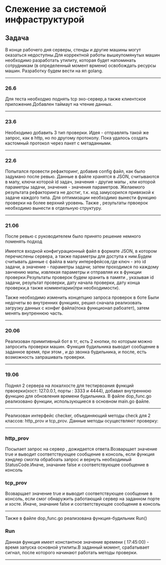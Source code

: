 
# Слежение за системой инфраструктурой
## Задача
В конце рабочего дня серверы, стенды и другие машины могут оказаться недоступны.Для корректной работы вышеупомянутых машин необходимо разработать утилиту, которая будет напоминать сотрудникам (в определенный момент врмени) освобождать ресурсы машин. Разработку будем вести на яп golang. 
___
### 26.6
Для теста необходмо поднять tcp эхо-сервер,а также клиентское приложение.Добавлен таймаут на чтение данных.
___
### 23.6
Необходимо добавить 3 тип проверки. Идея - отправлять такой же запрос, как в http, но по другому протоколу.
Пока удалось создать кастомный протокол через пакет с  метаданными.
___
### 22.6
Попытался провести рефакторинг, добавив config файл, как было задумано после ревью. Данные в файле хранятся в JSON, считываются в мапу, ключи которой id задач, значения - другие мапы , кли которой параметры задачи, значения - значения параметров. Желаемого результата рефакторинга не достиг, т.к. код замусорился привязкой к задаче каждого типа. Для оптимизации необходимо вынести функцию проверки на более верхний уровень. Также , результаты првоерок необходимо вынести в отдельную структуру.
___
### 21.06
После ревью с руководителем  было принято решение немного поменять подход

Имеется входной конфигурационный файл в формате JSON, в котором перечислены сервера, а также параметры для доступа к ним.Будем считывать данные с файла в мапу интерефейсов,где ключ - это id задачи, а значение - параметры задачи; затем проходимся по каждому занчению мапы, извлекая параметры и отправляя их в функции проверки.Результаты проверок будем хранить в памяти , указывая id задачи, результат проверки, дату начала проверки, дату конца проверки,а также комментарии(при необходимости).

Также необходимо изменить концепцию запроса проверок в боте
Были недочеты во внутренних функциях, решил сначала реализовать загрузку данных с конфиг файла(пока функционал рабоатет), затем менять внутреннюю часть.
___
### 20.06
Реализован примитивный бот в тг, есть 2 кнопки, по которым можно запросить проверки машин. Функция будильника выводит сообщение в заданное время, при этом , и до звонка будильника, и после, есть возможность запрашивать проверки.
___
### 19.06
Поднял 2 сервера на локалхосте для тестирвоания функций првоерки(хост: 127.0.0.1, порты : 3333 и 4444), добавил внутреннюю функцию для обновления времени будильника.
В файле dop_func.go реализовано функции, использующиеся в основном main.go файле.
___
Реализован интерфейс checker, объединяющий методы check для 2 классов: http_prov и tcp_prov. Данные методы осуществляют проверку:
___
### http_prov
Посылает запрос на сервер , дожидается ответа.Возварщает значение true и выводит соответствующее сообщение в консоль, если функция хэндлер смогла обрабоать запрос и вернуть необходимый StatusCode.Иначе, значание false и соответствующее сообщение в консоль
### tcp_prov
Возварщает значение true и выводит соответствующее сообщение в консоль, если смог обнаружить работающий сервер на заданном порте и хосте. Иначе, значание false и соответствующее сообщение в консоль
___
Также в файле dop_func.go реализована функция-будильник Run()
### Run
Данная функция имеет константное значение времени ( 17:45:00) - время запуска основной утилиты.В заданный момент, срабатывает сигнал, после которого начинают работать методы проверки.
___
